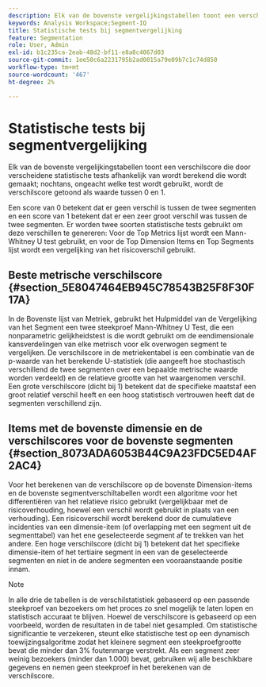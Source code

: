 ```yaml
---
description: Elk van de bovenste vergelijkingstabellen toont een verschilscore die door verscheidene statistische tests afhankelijk van wordt berekend die wordt gemaakt; nochtans, ongeacht welke test wordt gebruikt, wordt de verschilscore getoond als waarde tussen 0 en 1.
keywords: Analysis Workspace;Segment-IQ
title: Statistische tests bij segmentvergelijking
feature: Segmentation
role: User, Admin
exl-id: b1c235ca-2eab-48d2-bf11-e8a8c4067d03
source-git-commit: 1ee50c6a2231795b2ad0015a79e09b7c1c74d850
workflow-type: tm+mt
source-wordcount: '467'
ht-degree: 2%

---
```


# Statistische tests bij segmentvergelijking

Elk van de bovenste vergelijkingstabellen toont een verschilscore die door verscheidene statistische tests afhankelijk van wordt berekend die wordt gemaakt; nochtans, ongeacht welke test wordt gebruikt, wordt de verschilscore getoond als waarde tussen 0 en 1.

Een score van 0 betekent dat er geen verschil is tussen de twee segmenten en een score van 1 betekent dat er een zeer groot verschil was tussen de twee segmenten. Er worden twee soorten statistische tests gebruikt om deze verschillen te genereren: Voor de Top Metrics lijst wordt een Mann-Whitney U test gebruikt, en voor de Top Dimension Items en Top Segments lijst wordt een vergelijking van het risicoverschil gebruikt.

## Beste metrische verschilscore {#section_5E8047464EB945C78543B25F8F30F17A}

In de Bovenste lijst van Metriek, gebruikt het Hulpmiddel van de Vergelijking van het Segment een twee steekproef Mann-Whitney U Test, die een nonparametric gelijkheidstest is die wordt gebruikt om de eendimensionale kansverdelingen van elke metrisch voor elk overwogen segment te vergelijken. De verschilscore in de metriekentabel is een combinatie van de p-waarde van het berekende U-statistiek (die aangeeft hoe stochastisch verschillend de twee segmenten over een bepaalde metrische waarde worden verdeeld) en de relatieve grootte van het waargenomen verschil. Een grote verschilscore (dicht bij 1) betekent dat de specifieke maatstaf een groot relatief verschil heeft en een hoog statistisch vertrouwen heeft dat de segmenten verschillend zijn.

## Items met de bovenste dimensie en de verschilscores voor de bovenste segmenten {#section_8073ADA6053B44C9A23FDC5ED4AF2AC4}

Voor het berekenen van de verschilscore op de bovenste Dimension-items en de bovenste segmentverschiltabellen wordt een algoritme voor het differentiëren van het relatieve risico gebruikt (vergelijkbaar met de risicoverhouding, hoewel een verschil wordt gebruikt in plaats van een verhouding). Een risicoverschil wordt berekend door de cumulatieve incidenties van een dimensie-item (of overlapping met een segment uit de segmenttabel) van het ene geselecteerde segment af te trekken van het andere. Een hoge verschilscore (dicht bij 1) betekent dat het specifieke dimensie-item of het tertiaire segment in een van de geselecteerde segmenten en niet in de andere segmenten een vooraanstaande positie innam.

>[!NOTE]
>
>In alle drie de tabellen is de verschilstatistiek gebaseerd op een passende steekproef van bezoekers om het proces zo snel mogelijk te laten lopen en statistisch accuraat te blijven. Hoewel de verschilscore is gebaseerd op een voorbeeld, worden de resultaten in de tabel niet gesampled. Om statistische significantie te verzekeren, steunt elke statistische test op een dynamisch toewijzingsalgoritme zodat het kleinere segment een steekproefgrootte bevat die minder dan 3% foutenmarge verstrekt. Als een segment zeer weinig bezoekers (minder dan 1.000) bevat, gebruiken wij alle beschikbare gegevens en nemen geen steekproef in het berekenen van de verschilscore.
